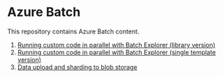 # Azure Batch
This repository contains Azure Batch content.
1. [Running custom code in parallel with Batch Explorer (library version)](customcode/README.md)
2. [Running custom code in parallel with Batch Explorer (single template version)](customcode/README2.md)
3. [Data upload and sharding to blob storage](datasharding/README.md)
